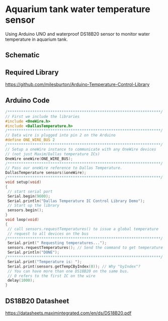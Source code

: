 # Aquarium tank water temperature sensor
Using Arduino UNO and waterproof DS18B20 sensor to monitor water temperature in aquarium tank.

## Schematic

## Required Library
https://github.com/milesburton/Arduino-Temperature-Control-Library

## Arduino Code
```c
/********************************************************************/
// First we include the libraries
#include <OneWire.h> 
#include <DallasTemperature.h>
/********************************************************************/
// Data wire is plugged into pin 2 on the Arduino 
#define ONE_WIRE_BUS 2 
/********************************************************************/
// Setup a oneWire instance to communicate with any OneWire devices  
// (not just Maxim/Dallas temperature ICs) 
OneWire oneWire(ONE_WIRE_BUS); 
/********************************************************************/
// Pass our oneWire reference to Dallas Temperature. 
DallasTemperature sensors(&oneWire);
/********************************************************************/ 
void setup(void) 
{ 
 // start serial port 
 Serial.begin(9600); 
 Serial.println("Dallas Temperature IC Control Library Demo"); 
 // Start up the library 
 sensors.begin(); 
} 
void loop(void) 
{ 
 // call sensors.requestTemperatures() to issue a global temperature 
 // request to all devices on the bus 
/********************************************************************/
 Serial.print(" Requesting temperatures..."); 
 sensors.requestTemperatures(); // Send the command to get temperature readings 
 Serial.println("DONE"); 
/********************************************************************/
 Serial.print("Temperature is: "); 
 Serial.print(sensors.getTempCByIndex(0)); // Why "byIndex"?  
 // You can have more than one DS18B20 on the same bus.  
 // 0 refers to the first IC on the wire 
 delay(1000); 
} 
```

## DS18B20 Datasheet
https://datasheets.maximintegrated.com/en/ds/DS18B20.pdf
